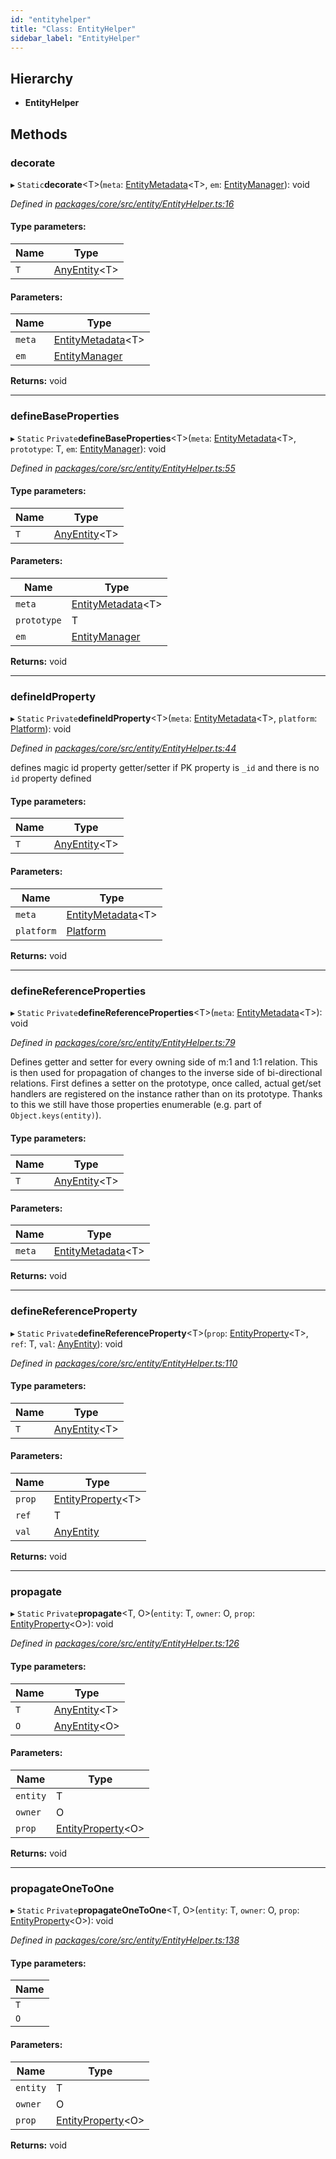```yaml
---
id: "entityhelper"
title: "Class: EntityHelper"
sidebar_label: "EntityHelper"
---
```


## Hierarchy

* **EntityHelper**

## Methods

### decorate

▸ `Static`**decorate**&#60;T>(`meta`: [EntityMetadata](entitymetadata.md)&#60;T>, `em`: [EntityManager](entitymanager.md)): void

*Defined in [packages/core/src/entity/EntityHelper.ts:16](https://github.com/mikro-orm/mikro-orm/blob/18b580bb42/packages/core/src/entity/EntityHelper.ts#L16)*

#### Type parameters:

Name | Type |
------ | ------ |
`T` | [AnyEntity](../index.md#anyentity)&#60;T> |

#### Parameters:

Name | Type |
------ | ------ |
`meta` | [EntityMetadata](entitymetadata.md)&#60;T> |
`em` | [EntityManager](entitymanager.md) |

**Returns:** void

___

### defineBaseProperties

▸ `Static` `Private`**defineBaseProperties**&#60;T>(`meta`: [EntityMetadata](entitymetadata.md)&#60;T>, `prototype`: T, `em`: [EntityManager](entitymanager.md)): void

*Defined in [packages/core/src/entity/EntityHelper.ts:55](https://github.com/mikro-orm/mikro-orm/blob/18b580bb42/packages/core/src/entity/EntityHelper.ts#L55)*

#### Type parameters:

Name | Type |
------ | ------ |
`T` | [AnyEntity](../index.md#anyentity)&#60;T> |

#### Parameters:

Name | Type |
------ | ------ |
`meta` | [EntityMetadata](entitymetadata.md)&#60;T> |
`prototype` | T |
`em` | [EntityManager](entitymanager.md) |

**Returns:** void

___

### defineIdProperty

▸ `Static` `Private`**defineIdProperty**&#60;T>(`meta`: [EntityMetadata](entitymetadata.md)&#60;T>, `platform`: [Platform](platform.md)): void

*Defined in [packages/core/src/entity/EntityHelper.ts:44](https://github.com/mikro-orm/mikro-orm/blob/18b580bb42/packages/core/src/entity/EntityHelper.ts#L44)*

defines magic id property getter/setter if PK property is `_id` and there is no `id` property defined

#### Type parameters:

Name | Type |
------ | ------ |
`T` | [AnyEntity](../index.md#anyentity)&#60;T> |

#### Parameters:

Name | Type |
------ | ------ |
`meta` | [EntityMetadata](entitymetadata.md)&#60;T> |
`platform` | [Platform](platform.md) |

**Returns:** void

___

### defineReferenceProperties

▸ `Static` `Private`**defineReferenceProperties**&#60;T>(`meta`: [EntityMetadata](entitymetadata.md)&#60;T>): void

*Defined in [packages/core/src/entity/EntityHelper.ts:79](https://github.com/mikro-orm/mikro-orm/blob/18b580bb42/packages/core/src/entity/EntityHelper.ts#L79)*

Defines getter and setter for every owning side of m:1 and 1:1 relation. This is then used for propagation of
changes to the inverse side of bi-directional relations.
First defines a setter on the prototype, once called, actual get/set handlers are registered on the instance rather
than on its prototype. Thanks to this we still have those properties enumerable (e.g. part of `Object.keys(entity)`).

#### Type parameters:

Name | Type |
------ | ------ |
`T` | [AnyEntity](../index.md#anyentity)&#60;T> |

#### Parameters:

Name | Type |
------ | ------ |
`meta` | [EntityMetadata](entitymetadata.md)&#60;T> |

**Returns:** void

___

### defineReferenceProperty

▸ `Static` `Private`**defineReferenceProperty**&#60;T>(`prop`: [EntityProperty](../interfaces/entityproperty.md)&#60;T>, `ref`: T, `val`: [AnyEntity](../index.md#anyentity)): void

*Defined in [packages/core/src/entity/EntityHelper.ts:110](https://github.com/mikro-orm/mikro-orm/blob/18b580bb42/packages/core/src/entity/EntityHelper.ts#L110)*

#### Type parameters:

Name | Type |
------ | ------ |
`T` | [AnyEntity](../index.md#anyentity)&#60;T> |

#### Parameters:

Name | Type |
------ | ------ |
`prop` | [EntityProperty](../interfaces/entityproperty.md)&#60;T> |
`ref` | T |
`val` | [AnyEntity](../index.md#anyentity) |

**Returns:** void

___

### propagate

▸ `Static` `Private`**propagate**&#60;T, O>(`entity`: T, `owner`: O, `prop`: [EntityProperty](../interfaces/entityproperty.md)&#60;O>): void

*Defined in [packages/core/src/entity/EntityHelper.ts:126](https://github.com/mikro-orm/mikro-orm/blob/18b580bb42/packages/core/src/entity/EntityHelper.ts#L126)*

#### Type parameters:

Name | Type |
------ | ------ |
`T` | [AnyEntity](../index.md#anyentity)&#60;T> |
`O` | [AnyEntity](../index.md#anyentity)&#60;O> |

#### Parameters:

Name | Type |
------ | ------ |
`entity` | T |
`owner` | O |
`prop` | [EntityProperty](../interfaces/entityproperty.md)&#60;O> |

**Returns:** void

___

### propagateOneToOne

▸ `Static` `Private`**propagateOneToOne**&#60;T, O>(`entity`: T, `owner`: O, `prop`: [EntityProperty](../interfaces/entityproperty.md)&#60;O>): void

*Defined in [packages/core/src/entity/EntityHelper.ts:138](https://github.com/mikro-orm/mikro-orm/blob/18b580bb42/packages/core/src/entity/EntityHelper.ts#L138)*

#### Type parameters:

Name |
------ |
`T` |
`O` |

#### Parameters:

Name | Type |
------ | ------ |
`entity` | T |
`owner` | O |
`prop` | [EntityProperty](../interfaces/entityproperty.md)&#60;O> |

**Returns:** void

